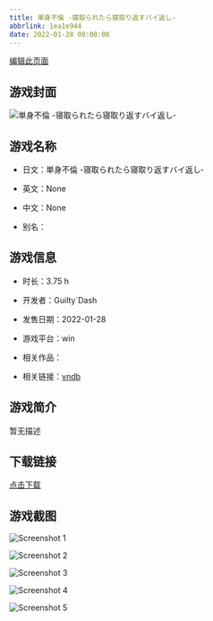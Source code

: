 ```yaml
---
title: 単身不倫 -寝取られたら寝取り返すバイ返し‐
abbrlink: 1ea1e944
date: 2022-01-28 00:00:00
---
```

[编辑此页面](https://github.com/ACG-3/ADV3-source/blob/main/source/_posts/games/%E5%8D%98%E8%BA%AB%E4%B8%8D%E5%80%AB%20-%E5%AF%9D%E5%8F%96%E3%82%89%E3%82%8C%E3%81%9F%E3%82%89%E5%AF%9D%E5%8F%96%E3%82%8A%E8%BF%94%E3%81%99%E3%83%90%E3%82%A4%E8%BF%94%E3%81%97%E2%80%90.md)

## 游戏封面

![単身不倫 -寝取られたら寝取り返すバイ返し‐](https%3A//pan.timero.xyz/onedrive/img_lib_001/%E5%8D%98%E8%BA%AB%E4%B8%8D%E5%80%AB%20-%E5%AF%9D%E5%8F%96%E3%82%89%E3%82%8C%E3%81%9F%E3%82%89%E5%AF%9D%E5%8F%96%E3%82%8A%E8%BF%94%E3%81%99%E3%83%90%E3%82%A4%E8%BF%94%E3%81%97%E2%80%90_cover.avif)


## 游戏名称

- 日文：単身不倫 -寝取られたら寝取り返すバイ返し‐
- 英文：None
- 中文：None

- 别名：


## 游戏信息

- 时长：3.75 h
- 开发者：Guilty`Dash
- 发售日期：2022-01-28
- 游戏平台：win
- 相关作品：

- 相关链接：[vndb](https://vndb.org/v32949)


## 游戏简介

暂无描述


## 下载链接

[点击下载](https://pan.timero.xyz/onedrive/adv_lib_001/%E5%8D%98%E8%BA%AB%E4%B8%8D%E5%80%AB%20-%E5%AF%9D%E5%8F%96%E3%82%89%E3%82%8C%E3%81%9F%E3%82%89%E5%AF%9D%E5%8F%96%E3%82%8A%E8%BF%94%E3%81%99%E3%83%90%E3%82%A4%E8%BF%94%E3%81%97%E2%80%90)


## 游戏截图


![Screenshot 1](https%3A//pan.timero.xyz/onedrive/img_lib_001/%E5%8D%98%E8%BA%AB%E4%B8%8D%E5%80%AB%20-%E5%AF%9D%E5%8F%96%E3%82%89%E3%82%8C%E3%81%9F%E3%82%89%E5%AF%9D%E5%8F%96%E3%82%8A%E8%BF%94%E3%81%99%E3%83%90%E3%82%A4%E8%BF%94%E3%81%97%E2%80%90_Screenshot_1.avif)

![Screenshot 2](https%3A//pan.timero.xyz/onedrive/img_lib_001/%E5%8D%98%E8%BA%AB%E4%B8%8D%E5%80%AB%20-%E5%AF%9D%E5%8F%96%E3%82%89%E3%82%8C%E3%81%9F%E3%82%89%E5%AF%9D%E5%8F%96%E3%82%8A%E8%BF%94%E3%81%99%E3%83%90%E3%82%A4%E8%BF%94%E3%81%97%E2%80%90_Screenshot_2.avif)

![Screenshot 3](https%3A//pan.timero.xyz/onedrive/img_lib_001/%E5%8D%98%E8%BA%AB%E4%B8%8D%E5%80%AB%20-%E5%AF%9D%E5%8F%96%E3%82%89%E3%82%8C%E3%81%9F%E3%82%89%E5%AF%9D%E5%8F%96%E3%82%8A%E8%BF%94%E3%81%99%E3%83%90%E3%82%A4%E8%BF%94%E3%81%97%E2%80%90_Screenshot_3.avif)

![Screenshot 4](https%3A//pan.timero.xyz/onedrive/img_lib_001/%E5%8D%98%E8%BA%AB%E4%B8%8D%E5%80%AB%20-%E5%AF%9D%E5%8F%96%E3%82%89%E3%82%8C%E3%81%9F%E3%82%89%E5%AF%9D%E5%8F%96%E3%82%8A%E8%BF%94%E3%81%99%E3%83%90%E3%82%A4%E8%BF%94%E3%81%97%E2%80%90_Screenshot_4.avif)

![Screenshot 5](https%3A//pan.timero.xyz/onedrive/img_lib_001/%E5%8D%98%E8%BA%AB%E4%B8%8D%E5%80%AB%20-%E5%AF%9D%E5%8F%96%E3%82%89%E3%82%8C%E3%81%9F%E3%82%89%E5%AF%9D%E5%8F%96%E3%82%8A%E8%BF%94%E3%81%99%E3%83%90%E3%82%A4%E8%BF%94%E3%81%97%E2%80%90_Screenshot_5.avif)


